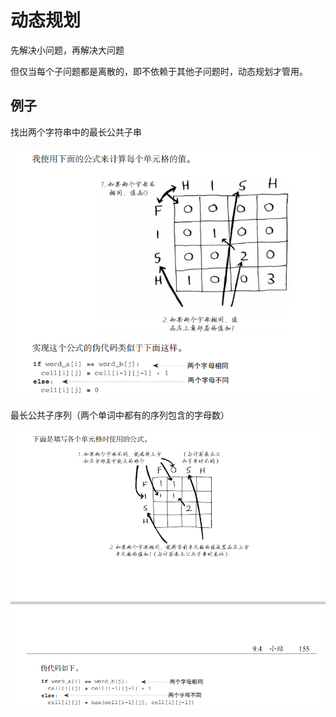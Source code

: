 # 动态规划

先解决小问题，再解决大问题

但仅当每个子问题都是离散的，即不依赖于其他子问题时，动态规划才管用。

## 例子

找出两个字符串中的最长公共子串

![](./动态规划-最长公共子串.png)

最长公共子序列（两个单词中都有的序列包含的字母数）

![](./动态规划-最长公共子序列.png)